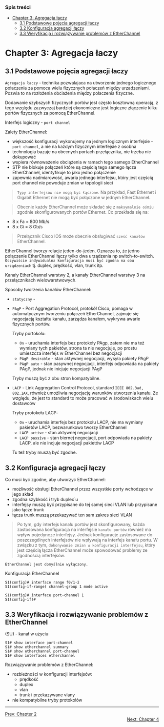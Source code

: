 ### Spis treści
- [Chapter 3: Agregacja łaczy](#chapter-3-agregacja-łaczy)
  - [3.1 Podstawowe pojęcia agregacji łaczy](#31-podstawowe-pojęcia-agregacji-łaczy)
  - [3.2 Konfiguracja agregacji łączy](#32-konfiguracja-agregacji-łączy)
  - [3.3 Weryfikacja i rozwiązywanie problemów z EtherChannel](#33-weryfikacja-i-rozwiązywanie-problemów-z-etherchannel)

# Chapter 3: Agregacja łaczy

## 3.1 Podstawowe pojęcia agregacji łaczy

`Agregacja łaczy` - technika pozwalajaca na utworzenie jednego logicznego połaczenia za pomoca wielu fizycznych połaczeń między urzadzeniami. Pozwla to na rozłożenia obciażenia między połaczenia fizyczne.

Dodawanie szybszych fizycznych portów jest często kosztowną operacją, z tego względu zazwyczaj bardziej ekonomiczne jest logiczne złączenie kilku portów fizycznych za pomocą EtherChannel. 

Interfejs logiczny - `port channel`

Zalety EtherChannel:
- większość konfiguracji wykonujemy na jednym logicznym interfejsie - `port channel`, a nie na każdym fizycznym interfejsie z osobna
- technologia bazuje na obecnych portach przełącznika, nie trzeba nic dokupować
- wspiera równoważenie obciążenia w ramach tego samego EtherChannel
- STP nie blokuje połączeń które są częścią tego samego łącza EtherChannel, identyfikuje to jako jedno połączenie
- zapewnia nadmiarowość, awaria jednego interfejsu, który jest częścią port channel nie powoduje zmian w topologii sieci

>`Typy interfejsów nie mogą być łączone`. Na przykład, Fast Ethernet i Gigabit Ethernet nie mogą być połączone w jednym EtherChannel.

>Obecnie każdy EtherChannel może składać się z `maksymalnie ośmiu` zgodnie skonfigurowanych portów Ethernet.
Co przekłada się na:
- 8 x Fa = 800 Mb/s
- 8 x Gi = 8 Gb/s

>Przełącznik Cisco IOS może obecnie obsługiwać `sześć kanałów` EtherChannel.

EtherChannel tworzy relacje jeden-do-jeden. Oznacza to, że jedno połączenie EtherChannel łączy tylko dwa urządzenia np switch-to-switch.
`Oczywiście indywidualna konfiguracja musi być zgodna na obu urządzeniach` tj. duplex, prędkość, vlan, trunk itp.

Kanały EtherChannel warstwy 2, a kanały EtherChannel warstwy 3 na przełącznikach wielowarstwowych.

Sposoby tworzenia kanałów EtherChannel:
- `statyczny` - 
- `PAgP` - Port Aggregation Protocol, protokół Cisco, pomaga w automatycznym tworzeniu połączeń EtherChannel, zajmuje się negocjacją kształtu kanału, zarządza kanałem, wykrywa awarie fizycznych portów. 
    
    Tryby portokołu:
    - `On` - uruchamia interfejs bez protokoły PAgp, zatem nie ma też wymiany tych pakietów, strona ta nie negocjuje, po prostu umieszcza interfejs w EtherChannel bez negocjacji
    - `PAgP desirable` - stan aktywnej negocjacji, wysyła pakiety PAgP
    - `PAgP auto` - stan pasywnej negocjacji, interfejs odpowiada na pakiety PAgP, jednak nie inicjuje negocjacji PAgP
  
  Tryby muszą być z obu stron kompatybilne.

- `LACP` - Link Aggregation Control Protocol, standard `IEEE 802.3ad, 802.1AX`, również umożliwia negocjację warunków utworzenia kanału. Ze względu, że jest to standard to może pracować w środowiskach wielu dostawców
    
    Tryby protokołu LACP:
    - `On` - uruchamia interfejs bez protokołu LACP, nie ma wymiany pakietów LACP, bezwarunkowo tworzy EtherChannel
    - `LACP active` - stan aktywnej negocjacji
    - `LACP passive` - stan biernej negocjacji, port odpowiada na pakiety LACP, ale nie incjuje negocjacji pakietów LACP

    Tu też tryby muszą być zgodne.

## 3.2 Konfiguracja agregacji łączy

Co musi być zgodne, aby utworzyć EtherChannel:
- możliwość obsługi EtherChannel przez wszystkie porty wchodzące w jego skład
- zgodna szybkość i tryb duplex\`u
- interfejsy muszą być przypisane do tej samej sieci VLAN lub przypisane jako łącze trunk
- łącza trunk muszą przekazywać ten sam zakres sieci VLAN

>Po tym, gdy interfejs kanału portów jest skonfigurowany, każda zastosowana konfiguracja na interfejsie `kanału portów` również ma wpływ pojedyncze interfejsy. Jednak konfiguracje zastosowane do poszczególnych interfejsów nie wpływają na interfejs kanału portu. W związku z tym, `dokonywanie zmian w konfiguracji interfejsu`, który jest częścią łącza EtherChannel może spowodować problemy ze zgodnością interfejsów.

`EtherChannel jest domyślnie wyłączony.`

Konfiguracja EtherChannel

```
S1(config)# interface range f0/1-2
S1(config-if-range) channel-group 1 mode active

S1(config)# interface port-channel 1
S1(config-if)#
```

## 3.3 Weryfikacja i rozwiązywanie problemów z EtherChannel

(SU) - kanał w użyciu

```
S1# show interface port-channel
S1# show etherchannel summary
S1# show etherchannel port-channel
S1# show interfaces etherchannel
```

Rozwiązywanie problemów z EtherChannel:
- rozbieżności w konfiguracji interfejsów:
  - prędkość
  - duplex
  - vlan
  - trunk i przekazywane vlany
- nie kompatybilne tryby protokołów

---

<div>
<a href="chapter-02.md">Prev: Chapter 2</a>
</div>
<div align="right">
<a href="chapter-04.md">Next: Chapter 4</a>
</div>